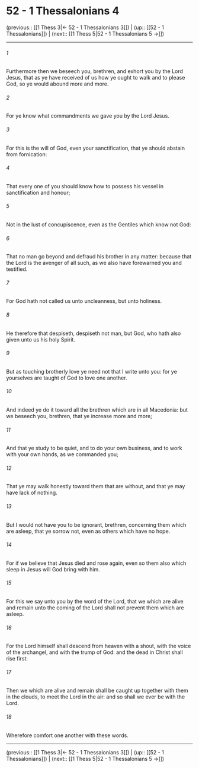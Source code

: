 # 52 - 1 Thessalonians 4

(previous:: [[1 Thess 3|← 52 - 1 Thessalonians 3]]) | (up:: [[52 - 1 Thessalonians]]) | (next:: [[1 Thess 5|52 - 1 Thessalonians 5 →]])

***


###### 1 
Furthermore then we beseech you, brethren, and exhort you by the Lord Jesus, that as ye have received of us how ye ought to walk and to please God, so ye would abound more and more. 

###### 2 
For ye know what commandments we gave you by the Lord Jesus. 

###### 3 
For this is the will of God, even your sanctification, that ye should abstain from fornication: 

###### 4 
That every one of you should know how to possess his vessel in sanctification and honour; 

###### 5 
Not in the lust of concupiscence, even as the Gentiles which know not God: 

###### 6 
That no man go beyond and defraud his brother in any matter: because that the Lord is the avenger of all such, as we also have forewarned you and testified. 

###### 7 
For God hath not called us unto uncleanness, but unto holiness. 

###### 8 
He therefore that despiseth, despiseth not man, but God, who hath also given unto us his holy Spirit. 

###### 9 
But as touching brotherly love ye need not that I write unto you: for ye yourselves are taught of God to love one another. 

###### 10 
And indeed ye do it toward all the brethren which are in all Macedonia: but we beseech you, brethren, that ye increase more and more; 

###### 11 
And that ye study to be quiet, and to do your own business, and to work with your own hands, as we commanded you; 

###### 12 
That ye may walk honestly toward them that are without, and that ye may have lack of nothing. 

###### 13 
But I would not have you to be ignorant, brethren, concerning them which are asleep, that ye sorrow not, even as others which have no hope. 

###### 14 
For if we believe that Jesus died and rose again, even so them also which sleep in Jesus will God bring with him. 

###### 15 
For this we say unto you by the word of the Lord, that we which are alive and remain unto the coming of the Lord shall not prevent them which are asleep. 

###### 16 
For the Lord himself shall descend from heaven with a shout, with the voice of the archangel, and with the trump of God: and the dead in Christ shall rise first: 

###### 17 
Then we which are alive and remain shall be caught up together with them in the clouds, to meet the Lord in the air: and so shall we ever be with the Lord. 

###### 18 
Wherefore comfort one another with these words.

***

(previous:: [[1 Thess 3|← 52 - 1 Thessalonians 3]]) | (up:: [[52 - 1 Thessalonians]]) | (next:: [[1 Thess 5|52 - 1 Thessalonians 5 →]])
